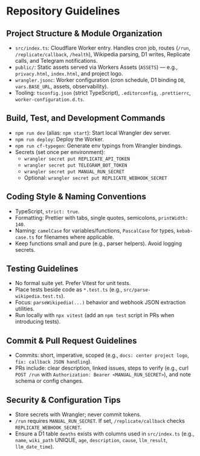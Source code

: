 # Repository Guidelines

## Project Structure & Module Organization
- `src/index.ts`: Cloudflare Worker entry. Handles cron job, routes (`/run`, `/replicate/callback`, `/health`), Wikipedia parsing, D1 writes, Replicate calls, and Telegram notifications.
- `public/`: Static assets served via Workers Assets (`ASSETS`) — e.g., `privacy.html`, `index.html`, and project logo.
- `wrangler.jsonc`: Worker configuration (cron schedule, D1 binding `DB`, `vars.BASE_URL`, assets, observability).
- Tooling: `tsconfig.json` (strict TypeScript), `.editorconfig`, `.prettierrc`, `worker-configuration.d.ts`.

## Build, Test, and Development Commands
- `npm run dev` (alias: `npm start`): Start local Wrangler dev server.
- `npm run deploy`: Deploy the Worker.
- `npm run cf-typegen`: Generate env typings from Wrangler bindings.
- Secrets (set once per environment):
  - `wrangler secret put REPLICATE_API_TOKEN`
  - `wrangler secret put TELEGRAM_BOT_TOKEN`
  - `wrangler secret put MANUAL_RUN_SECRET`
  - Optional: `wrangler secret put REPLICATE_WEBHOOK_SECRET`

## Coding Style & Naming Conventions
- TypeScript, `strict: true`.
- Formatting: Prettier with tabs, single quotes, semicolons, `printWidth: 140`.
- Naming: `camelCase` for variables/functions, `PascalCase` for types, `kebab-case.ts` for filenames where applicable.
- Keep functions small and pure (e.g., parser helpers). Avoid logging secrets.

## Testing Guidelines
- No formal suite yet. Prefer Vitest for unit tests.
- Place tests beside code as `*.test.ts` (e.g., `src/parse-wikipedia.test.ts`).
- Focus: `parseWikipedia(...)` behavior and webhook JSON extraction utilities.
- Run locally with `npx vitest` (add an `npm test` script in PRs when introducing tests).

## Commit & Pull Request Guidelines
- Commits: short, imperative, scoped (e.g., `docs: center project logo`, `fix: callback JSON handling`).
- PRs include: clear description, linked issues, steps to verify (e.g., curl `POST /run` with `Authorization: Bearer <MANUAL_RUN_SECRET>`), and note schema or config changes.

## Security & Configuration Tips
- Store secrets with Wrangler; never commit tokens.
- `/run` requires `MANUAL_RUN_SECRET`. If set, `/replicate/callback` checks `REPLICATE_WEBHOOK_SECRET`.
- Ensure a D1 table `deaths` exists with columns used in `src/index.ts` (e.g., `name`, `wiki_path` UNIQUE, `age`, `description`, `cause`, `llm_result`, `llm_date_time`).
